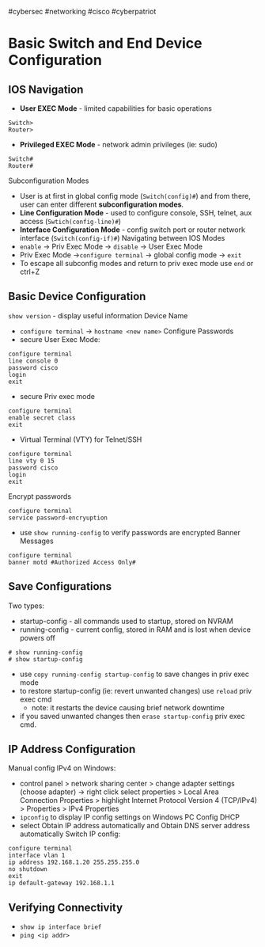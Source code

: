#cybersec #networking #cisco #cyberpatriot 
# Basic Switch and End Device Configuration
## IOS Navigation
- **User EXEC Mode** - limited capabilities for basic operations
```
Switch>
Router>
```
- **Privileged EXEC Mode** - network admin privileges (ie: sudo)
```
Switch#
Router#
```
Subconfiguration Modes
- User is at first in global config mode (`Switch(config)#`) and from there, user can enter different **subconfiguration modes**. 
- **Line Configuration Mode** - used to configure console, SSH, telnet, aux access (`Swtich(config-line)#`)
- **Interface Configuration Mode** - config switch port or router network interface (`Switch(config-if)#`)
Navigating between IOS Modes
- `enable` -> Priv Exec Mode -> `disable` -> User Exec Mode
- Priv Exec Mode ->`configure terminal` -> global config mode -> `exit`
- To escape all subconfig modes and return to priv exec mode use `end` or ctrl+Z
## Basic Device Configuration
`show version` - display useful information
Device Name
- `configure terminal` -> `hostname <new name>`
Configure Passwords
- secure User Exec Mode:
 ```
 configure terminal
 line console 0
 password cisco
 login
 exit
 ```
  - secure Priv exec mode
```
configure terminal
enable secret class
exit
```
- Virtual Terminal (VTY) for Telnet/SSH
```
configure terminal
line vty 0 15
password cisco
login
exit
```
Encrypt passwords
```
configure terminal
service password-encryuption
```
 - use `show running-config` to verify passwords are encrypted
Banner Messages
```
configure terminal
banner motd #Authorized Access Only#
```
## Save Configurations
Two types:
- startup-config - all commands used to startup, stored on NVRAM
- running-config - current config, stored in RAM and is lost when device powers off
```
# show running-config
# show startup-config
```
- use `copy running-config startup-config` to save changes in priv exec mode
- to restore startup-config (ie: revert unwanted changes) use `reload` priv exec cmd
	- note: it restarts the device causing brief network downtime
- if you saved unwanted changes then `erase startup-config` priv exec cmd. 
## IP Address Configuration
Manual config IPv4 on Windows: 
- control panel > network sharing center > change adapter settings (choose adapter) -> right click select properties > Local Area Connection Properties > highlight Internet Protocol Version 4 (TCP/IPv4) > Properties > IPv4 Properties 
- `ipconfig` to display IP config settings on Windows PC 
Config DHCP
- select Obtain IP address automatically and Obtain DNS server address automatically
Switch IP config:
```
configure terminal
interface vlan 1
ip address 192.168.1.20 255.255.255.0
no shutdown
exit
ip default-gateway 192.168.1.1
``` 
## Verifying Connectivity
- `show ip interface brief`
- `ping <ip addr>`
